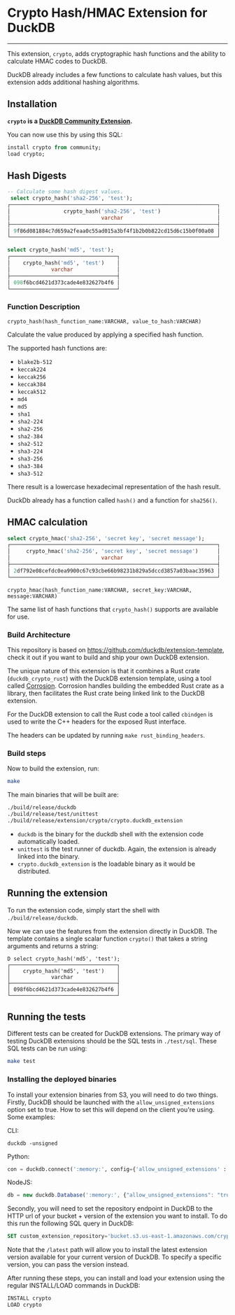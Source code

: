 # Crypto Hash/HMAC Extension for DuckDB

---

This extension, `crypto`, adds cryptographic hash functions and the ability to calculate HMAC codes to DuckDB.

DuckDB already includes a few functions to calculate hash values, but this extension adds additional hashing algorithms.

## Installation

**`crypto` is a [DuckDB Community Extension](https://github.com/duckdb/community-extensions).**

You can now use this by using this SQL:

```sql
install crypto from community;
load crypto;
```

## Hash Digests

```sql
-- Calculate some hash digest values.
 select crypto_hash('sha2-256', 'test');
┌──────────────────────────────────────────────────────────────────┐
│                 crypto_hash('sha2-256', 'test')                  │
│                             varchar                              │
├──────────────────────────────────────────────────────────────────┤
│ 9f86d081884c7d659a2feaa0c55ad015a3bf4f1b2b0b822cd15d6c15b0f00a08 │
└──────────────────────────────────────────────────────────────────┘

select crypto_hash('md5', 'test');
┌──────────────────────────────────┐
│    crypto_hash('md5', 'test')    │
│             varchar              │
├──────────────────────────────────┤
│ 098f6bcd4621d373cade4e832627b4f6 │
└──────────────────────────────────┘
```

### Function Description

`crypto_hash(hash_function_name:VARCHAR, value_to_hash:VARCHAR)`

Calculate the value produced by applying a specified hash function.

The supported hash functions are:

- `blake2b-512`
- `keccak224`
- `keccak256`
- `keccak384`
- `keccak512`
- `md4`
- `md5`
- `sha1`
- `sha2-224`
- `sha2-256`
- `sha2-384`
- `sha2-512`
- `sha3-224`
- `sha3-256`
- `sha3-384`
- `sha3-512`

There result is a lowercase hexadecimal representation of the hash result.

DuckDb already has a function called `hash()` and a function for `sha256()`.

## HMAC calculation

```sql
select crypto_hmac('sha2-256', 'secret key', 'secret message');
┌──────────────────────────────────────────────────────────────────┐
│     crypto_hmac('sha2-256', 'secret key', 'secret message')      │
│                             varchar                              │
├──────────────────────────────────────────────────────────────────┤
│ 2df792e08cefdc0ea9900c67c93cbe66b98231b829a5dccd3857a03baac35963 │
└──────────────────────────────────────────────────────────────────┘
```

`crypto_hmac(hash_function_name:VARCHAR, secret_key:VARCHAR, message:VARCHAR)`

The same list of hash functions that `crypto_hash()` supports are available for use.

### Build Architecture

This repository is based on https://github.com/duckdb/extension-template, check it out if you want to build and ship your own DuckDB extension.

The unique nature of this extension is that it combines a Rust crate (`duckdb_crypto_rust`) with the DuckDB extension template, using a tool called [Corrosion](https://github.com/corrosion-rs/corrosion).  Corrosion handles building the embedded Rust crate as a library, then facilitates the Rust crate being linked link to the DuckDB extension.

For the DuckDB extension to call the Rust code a tool called `cbindgen` is used to write the C++ headers for the exposed Rust interface.

The headers can be updated by running `make rust_binding_headers`.

### Build steps
Now to build the extension, run:
```sh
make
```
The main binaries that will be built are:
```sh
./build/release/duckdb
./build/release/test/unittest
./build/release/extension/crypto/crypto.duckdb_extension
```
- `duckdb` is the binary for the duckdb shell with the extension code automatically loaded.
- `unittest` is the test runner of duckdb. Again, the extension is already linked into the binary.
- `crypto.duckdb_extension` is the loadable binary as it would be distributed.

## Running the extension
To run the extension code, simply start the shell with `./build/release/duckdb`.

Now we can use the features from the extension directly in DuckDB. The template contains a single scalar function `crypto()` that takes a string arguments and returns a string:
```
D select crypto_hash('md5', 'test');
┌──────────────────────────────────┐
│    crypto_hash('md5', 'test')    │
│             varchar              │
├──────────────────────────────────┤
│ 098f6bcd4621d373cade4e832627b4f6 │
└──────────────────────────────────┘
```

## Running the tests
Different tests can be created for DuckDB extensions. The primary way of testing DuckDB extensions should be the SQL tests in `./test/sql`. These SQL tests can be run using:
```sh
make test
```

### Installing the deployed binaries
To install your extension binaries from S3, you will need to do two things. Firstly, DuckDB should be launched with the
`allow_unsigned_extensions` option set to true. How to set this will depend on the client you're using. Some examples:

CLI:
```shell
duckdb -unsigned
```

Python:
```python
con = duckdb.connect(':memory:', config={'allow_unsigned_extensions' : 'true'})
```

NodeJS:
```js
db = new duckdb.Database(':memory:', {"allow_unsigned_extensions": "true"});
```

Secondly, you will need to set the repository endpoint in DuckDB to the HTTP url of your bucket + version of the extension
you want to install. To do this run the following SQL query in DuckDB:
```sql
SET custom_extension_repository='bucket.s3.us-east-1.amazonaws.com/crypto/latest';
```
Note that the `/latest` path will allow you to install the latest extension version available for your current version of
DuckDB. To specify a specific version, you can pass the version instead.

After running these steps, you can install and load your extension using the regular INSTALL/LOAD commands in DuckDB:
```sql
INSTALL crypto
LOAD crypto
```
